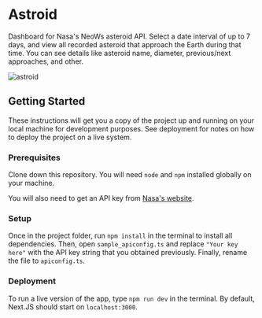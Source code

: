 # Astroid

Dashboard for Nasa's NeoWs asteroid API. Select a date interval of up to 7 days, and view all recorded asteroid that approach the Earth during that time. You can see details like asteroid name, diameter, previous/next approaches, and other. 

![astroid](https://user-images.githubusercontent.com/97320785/204637772-2a744eaa-083a-4581-9d2a-ba97aa5ba4ea.png)

## Getting Started

These instructions will get you a copy of the project up and running on your local machine for development purposes. See deployment for notes on how to deploy the project on a live system.

### Prerequisites

Clone down this repository. You will need `node` and `npm` installed globally on your machine.

You will also need to get an API key from [Nasa's website](https://api.nasa.gov/).

### Setup
Once in the project folder, run `npm install` in the terminal to install all dependencies.
Then, open `sample_apiconfig.ts` and replace `"Your key here"` with the API key string that you obtained previously. 
Finally, rename the file to `apiconfig.ts`.

### Deployment

To run a live version of the app, type `npm run dev` in the terminal.
By default, Next.JS should start on `localhost:3000`.

